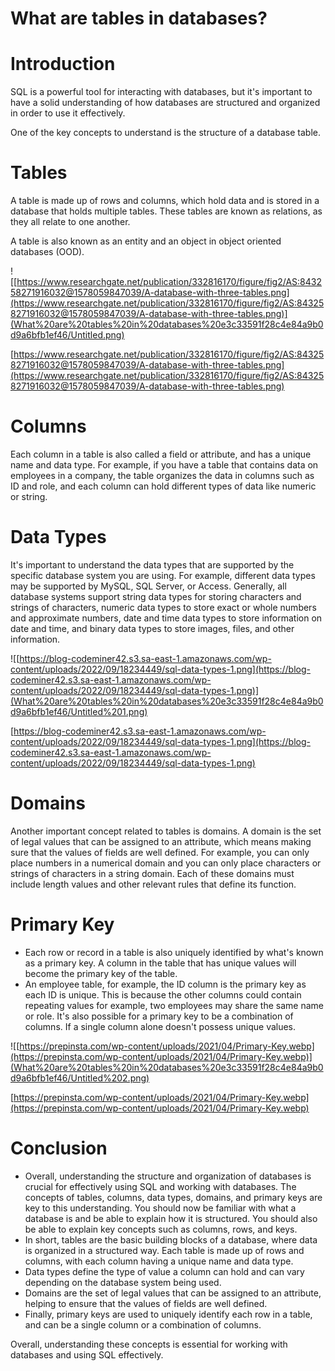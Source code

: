 # What are tables in databases?

# Introduction

SQL is a powerful tool for interacting with databases, but it's important to have a solid understanding of how databases are structured and organized in order to use it effectively. 

One of the key concepts to understand is the structure of a database table.

# Tables

A table is made up of rows and columns, which hold data and is stored in a database that holds multiple tables. These tables are known as relations, as they all relate to one another. 

A table is also known as an entity and an object in object oriented databases (OOD).

![[https://www.researchgate.net/publication/332816170/figure/fig2/AS:843258271916032@1578059847039/A-database-with-three-tables.png](https://www.researchgate.net/publication/332816170/figure/fig2/AS:843258271916032@1578059847039/A-database-with-three-tables.png)](What%20are%20tables%20in%20databases%20e3c33591f28c4e84a9b0d9a6bfb1ef46/Untitled.png)

[https://www.researchgate.net/publication/332816170/figure/fig2/AS:843258271916032@1578059847039/A-database-with-three-tables.png](https://www.researchgate.net/publication/332816170/figure/fig2/AS:843258271916032@1578059847039/A-database-with-three-tables.png)

# Columns

Each column in a table is also called a field or attribute, and has a unique name and data type. For example, if you have a table that contains data on employees in a company, the table organizes the data in columns such as ID and role, and each column can hold different types of data like numeric or string.

# Data Types

It's important to understand the data types that are supported by the specific database system you are using.  For example, different data types may be supported by MySQL, SQL Server, or Access. Generally, all database systems support string data types for storing characters and strings of characters, numeric data types to store exact or whole numbers and approximate numbers, date and time data types to store information on date and time, and binary data types to store images, files, and other information.

![[https://blog-codeminer42.s3.sa-east-1.amazonaws.com/wp-content/uploads/2022/09/18234449/sql-data-types-1.png](https://blog-codeminer42.s3.sa-east-1.amazonaws.com/wp-content/uploads/2022/09/18234449/sql-data-types-1.png)](What%20are%20tables%20in%20databases%20e3c33591f28c4e84a9b0d9a6bfb1ef46/Untitled%201.png)

[https://blog-codeminer42.s3.sa-east-1.amazonaws.com/wp-content/uploads/2022/09/18234449/sql-data-types-1.png](https://blog-codeminer42.s3.sa-east-1.amazonaws.com/wp-content/uploads/2022/09/18234449/sql-data-types-1.png)

# Domains

Another important concept related to tables is domains. A domain is the set of legal values that can be assigned to an attribute, which means making sure that the values of fields are well defined. For example, you can only place numbers in a numerical domain and you can only place characters or strings of characters in a string domain. Each of these domains must include length values and other relevant rules that define its function.

# Primary Key

- Each row or record in a table is also uniquely identified by what's known as a primary key. A column in the table that has unique values will become the primary key of the table.
- An employee table, for example, the ID column is the primary key as each ID is unique. This is because the other columns could contain repeating values for example, two employees may share the same name or role. It's also possible for a primary key to be a combination of columns. If a single column alone doesn't possess unique values.

![[https://prepinsta.com/wp-content/uploads/2021/04/Primary-Key.webp](https://prepinsta.com/wp-content/uploads/2021/04/Primary-Key.webp)](What%20are%20tables%20in%20databases%20e3c33591f28c4e84a9b0d9a6bfb1ef46/Untitled%202.png)

[https://prepinsta.com/wp-content/uploads/2021/04/Primary-Key.webp](https://prepinsta.com/wp-content/uploads/2021/04/Primary-Key.webp)

# Conclusion

- Overall, understanding the structure and organization of databases is crucial for effectively using SQL and working with databases. The concepts of tables, columns, data types, domains, and primary keys are key to this understanding. You should now be familiar with what a database is and be able to explain how it is structured. You should also be able to explain key concepts such as columns, rows, and keys.
- In short, tables are the basic building blocks of a database, where data is organized in a structured way. Each table is made up of rows and columns, with each column having a unique name and data type.
- Data types define the type of value a column can hold and can vary depending on the database system being used.
- Domains are the set of legal values that can be assigned to an attribute, helping to ensure that the values of fields are well defined.
- Finally, primary keys are used to uniquely identify each row in a table, and can be a single column or a combination of columns.

Overall, understanding these concepts is essential for working with databases and using SQL effectively.